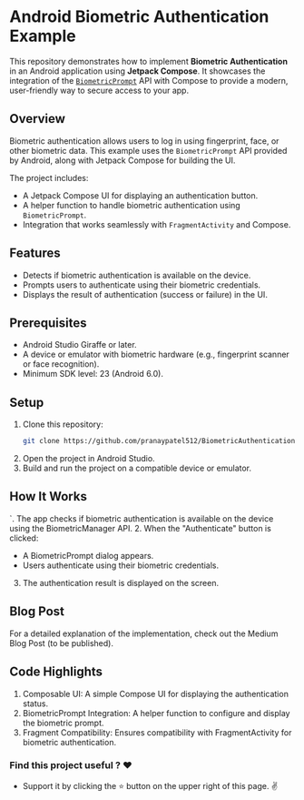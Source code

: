 # Android Biometric Authentication Example

This repository demonstrates how to implement **Biometric Authentication** in an Android application using **Jetpack Compose**. It showcases the integration of the [`BiometricPrompt`](https://developer.android.com/reference/androidx/biometric/package-summary) API with Compose to provide a modern, user-friendly way to secure access to your app.

## Overview

Biometric authentication allows users to log in using fingerprint, face, or other biometric data. This example uses the `BiometricPrompt` API provided by Android, along with Jetpack Compose for building the UI.

The project includes:
- A Jetpack Compose UI for displaying an authentication button.
- A helper function to handle biometric authentication using `BiometricPrompt`.
- Integration that works seamlessly with `FragmentActivity` and Compose.

## Features

- Detects if biometric authentication is available on the device.
- Prompts users to authenticate using their biometric credentials.
- Displays the result of authentication (success or failure) in the UI.

## Prerequisites

- Android Studio Giraffe or later.
- A device or emulator with biometric hardware (e.g., fingerprint scanner or face recognition).
- Minimum SDK level: 23 (Android 6.0).

## Setup

1. Clone this repository:
   ```bash
   git clone https://github.com/pranaypatel512/BiometricAuthentication.git
   ```
2. Open the project in Android Studio.
3. Build and run the project on a compatible device or emulator.

## How It Works
`. The app checks if biometric authentication is available on the device using the BiometricManager API.
2. When the "Authenticate" button is clicked:
 * A BiometricPrompt dialog appears.
 * Users authenticate using their biometric credentials.
3. The authentication result is displayed on the screen.

## Blog Post
For a detailed explanation of the implementation, check out the Medium Blog Post (to be published).

## Code Highlights
1. Composable UI: A simple Compose UI for displaying the authentication status.
2. BiometricPrompt Integration: A helper function to configure and display the biometric prompt.
3. Fragment Compatibility: Ensures compatibility with FragmentActivity for biometric authentication.

### Find this project useful ? ❤️

- Support it by clicking the ⭐️ button on the upper right of this page. ✌️

